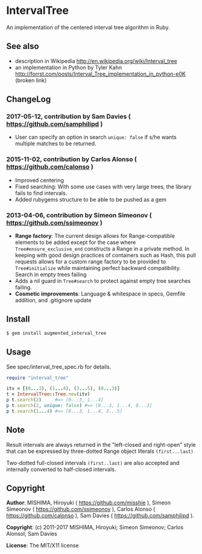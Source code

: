 # IntervalTree

An implementation of the centered interval tree algorithm in Ruby.

## See also

* description in Wikipedia http://en.wikipedia.org/wiki/Interval_tree
* an implementation in Python by Tyler Kahn http://forrst.com/posts/Interval_Tree_implementation_in_python-e0K (broken link)

## ChangeLog

### 2017-05-12, contribution by Sam Davies ( https://github.com/samphilipd )

* User can specify an option in search `unique: false` if s/he wants multiple matches to be returned.

### 2015-11-02, contribution by Carlos Alonso ( https://github.com/calonso )

* Improved centering
* Fixed searching: With some use cases with very large trees, the library fails to find intervals.
* Added rubygems structure to be able to be pushed as a gem

### 2013-04-06, contribution by Simeon Simeonov ( https://github.com/ssimeonov )

* **Range factory**: The current design allows for Range-compatible elements to be added except for the case where `Tree#ensure_exclusive_end` constructs a Range in a private method. In keeping with good design practices of containers such as Hash, this pull requests allows for a custom range factory to be provided to `Tree#initialize` while maintaining perfect backward compatibility.
Search in empty trees failing
* Adds a nil guard in `Tree#search` to protect against empty tree searches failing.
* **Cosmetic improvements**: Language & whitespace in specs, Gemfile addition, and .gitignore update

## Install

```bash
$ gem install augmented_interval_tree
```

## Usage

See spec/interval_tree_spec.rb for details.

```ruby
require "interval_tree"

itv = [(0...3), (1...4), (3...5), (0...3)]
t = IntervalTree::Tree.new(itv)
p t.search(2)     #=> [0...3, 1...4]
p t.search(2, unique: false) #=> [0...3, 1...4, 0...3]
p t.search(1...4) #=> [0...3, 1...4, 3...5]
```

## Note

Result intervals are always returned
in the "left-closed and right-open" style that can be expressed
by three-dotted Range object literals `(first...last)`

Two-dotted full-closed intervals `(first..last)` are also accepted and internally
converted to half-closed intervals.

## Copyright

**Author**: MISHIMA, Hiroyuki ( https://github.com/misshie ),  Simeon Simeonov ( https://github.com/ssimeonov ), Carlos Alonso ( https://github.com/calonso ), Sam Davies ( https://github.com/samphilipd ).

**Copyright**: (c) 2011-2017 MISHIMA, Hiroyuki; Simeon Simeonov; Carlos Alonsol; Sam Davies

**License**: The MIT/X11 license
